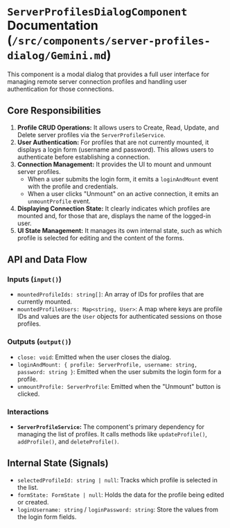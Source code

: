 # `ServerProfilesDialogComponent` Documentation (`/src/components/server-profiles-dialog/Gemini.md`)

This component is a modal dialog that provides a full user interface for managing remote server connection profiles and handling user authentication for those connections.

## Core Responsibilities

1.  **Profile CRUD Operations:** It allows users to Create, Read, Update, and Delete server profiles via the `ServerProfileService`.
2.  **User Authentication:** For profiles that are not currently mounted, it displays a login form (username and password). This allows users to authenticate before establishing a connection.
3.  **Connection Management:** It provides the UI to mount and unmount server profiles.
    -   When a user submits the login form, it emits a `loginAndMount` event with the profile and credentials.
    -   When a user clicks "Unmount" on an active connection, it emits an `unmountProfile` event.
4.  **Displaying Connection State:** It clearly indicates which profiles are mounted and, for those that are, displays the name of the logged-in user.
5.  **UI State Management:** It manages its own internal state, such as which profile is selected for editing and the content of the forms.

## API and Data Flow

### Inputs (`input()`)

-   `mountedProfileIds: string[]`: An array of IDs for profiles that are currently mounted.
-   `mountedProfileUsers: Map<string, User>`: A map where keys are profile IDs and values are the `User` objects for authenticated sessions on those profiles.

### Outputs (`output()`)

-   `close: void`: Emitted when the user closes the dialog.
-   `loginAndMount: { profile: ServerProfile, username: string, password: string }`: Emitted when the user submits the login form for a profile.
-   `unmountProfile: ServerProfile`: Emitted when the "Unmount" button is clicked.

### Interactions

-   **`ServerProfileService`:** The component's primary dependency for managing the list of profiles. It calls methods like `updateProfile()`, `addProfile()`, and `deleteProfile()`.

## Internal State (Signals)

-   `selectedProfileId: string | null`: Tracks which profile is selected in the list.
-   `formState: FormState | null`: Holds the data for the profile being edited or created.
-   `loginUsername: string` / `loginPassword: string`: Store the values from the login form fields.